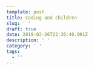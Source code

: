 ```yaml
---
template: post
title: Coding and children
slug: ' '
draft: true
date: 2019-02-26T22:36:40.991Z
description: ' '
category: ' '
tags:
  - ''
---
```

 
